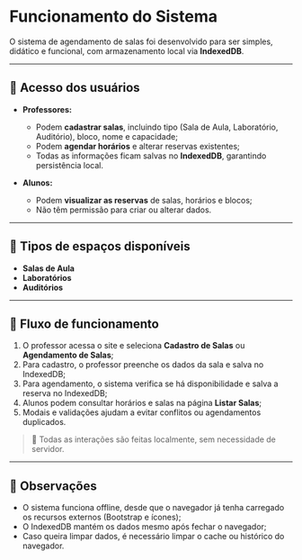 # Funcionamento do Sistema

O sistema de agendamento de salas foi desenvolvido para ser simples, didático e funcional, com armazenamento local via **IndexedDB**.

---

## 🔹 Acesso dos usuários

- **Professores:**  
  - Podem **cadastrar salas**, incluindo tipo (Sala de Aula, Laboratório, Auditório), bloco, nome e capacidade;  
  - Podem **agendar horários** e alterar reservas existentes;  
  - Todas as informações ficam salvas no **IndexedDB**, garantindo persistência local.

- **Alunos:**  
  - Podem **visualizar as reservas** de salas, horários e blocos;  
  - Não têm permissão para criar ou alterar dados.

---

## 🔹 Tipos de espaços disponíveis

- **Salas de Aula**  
- **Laboratórios**  
- **Auditórios**

---

## 🔹 Fluxo de funcionamento

1. O professor acessa o site e seleciona **Cadastro de Salas** ou **Agendamento de Salas**;  
2. Para cadastro, o professor preenche os dados da sala e salva no IndexedDB;  
3. Para agendamento, o sistema verifica se há disponibilidade e salva a reserva no IndexedDB;  
4. Alunos podem consultar horários e salas na página **Listar Salas**;  
5. Modais e validações ajudam a evitar conflitos ou agendamentos duplicados.

> 🔹 Todas as interações são feitas localmente, sem necessidade de servidor.

---

## 🔹 Observações

- O sistema funciona offline, desde que o navegador já tenha carregado os recursos externos (Bootstrap e ícones);  
- O IndexedDB mantém os dados mesmo após fechar o navegador;  
- Caso queira limpar dados, é necessário limpar o cache ou histórico do navegador.
